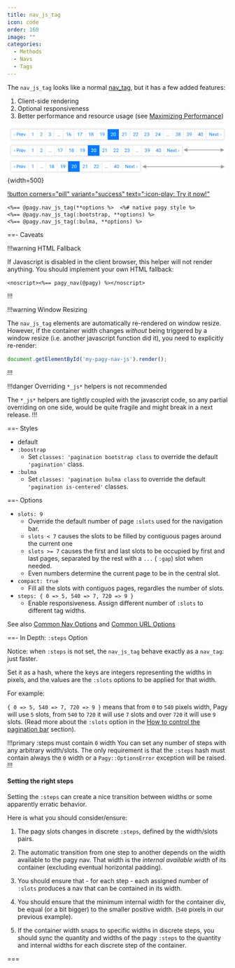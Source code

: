 ```yaml
---
title: nav_js_tag
icon: code
order: 160
image: ""
categories:
  - Methods
  - Navs
  - Tags
---
```


The `nav_js_tag` looks like a normal [nav_tag](nav_tag.md), but it has a few added features:

1. Client-side rendering
2. Optional responsiveness
3. Better performance and resource usage (see [Maximizing Performance](../../guides/how-to#maximize-performance))

![Responsive nav_js_tag (:bootstrap style)](/assets/images/bootstrap_nav_js.png){width=500}

[!button corners="pill" variant="success" text=":icon-play: Try it now!"](../../sandbox/playground.md#3-demo-app)

```erb
<%== @pagy.nav_js_tag(**options %>  <%# native pagy style %>
<%== @pagy.nav_js_tag(:bootstrap, **options) %>
<%== @pagy.nav_js_tag(:bulma, **options) %>
```
  
==- Caveats

!!!warning HTML Fallback

If Javascript is disabled in the client browser, this helper will not render anything. You should implement your own HTML fallback:

```erb
<noscript><%== pagy_nav(@pagy) %></noscript>
```

!!!

!!!warning Window Resizing

The `nav_js_tag` elements are automatically re-rendered on window resize. However, if the container width changes *without*
being triggered by a window resize (i.e. another javascript function did it), you need to explicitly re-render:

```js
document.getElementById('my-pagy-nav-js').render();
```

!!!

!!!danger Overriding `*_js*` helpers is not recommended

The `*_js*` helpers are tightly coupled with the javascript code, so any partial overriding on one side, would be quite fragile
and might break in a next release.
!!!

==- Styles

- default
- `:boostrap`
  - Set `classes: 'pagination bootstrap class` to override the default `'pagination'` class.
- `:bulma`
  - Set `classes: 'pagination bulma class` to override the default `'pagination is-centered'` classes.

==- Options

- `slots: 9`
  - Override the default number of page `:slots` used for the navigation bar.
  - `slots < 7` causes the slots to be filled by contiguous pages around the current one
  - `slots >= 7` causes the first and last slots to be occupied by first and last pages, separated by the rest with a `...` (
    `:gap`) slot when needed.
  - Even numbers determine the current page to be in the central slot.
- `compact: true`
  - Fill all the slots with contiguos pages, regardles the number of slots.
- `steps: { 0 => 5, 540 => 7, 720 => 9 }`
  - Enable responsiveness. Assign different number of `:slots` to different tag widths.

See also [Common Nav Options](../methods#common-nav-options) and [Common URL Options](../methods#common-url-options)

==- In Depth: `:steps` Option

Notice: when `:steps` is not set, the `nav_js_tag` behave exactly as a `nav_tag`: just faster.

Set it as a hash, where the keys are integers representing the widths in pixels, and the values are the `:slots` options to be
applied for that width.

For example:

`{ 0 => 5, 540 => 7, 720 => 9 }` means that from `0` to `540` pixels width, Pagy will use `5` slots, from `540` to `720` it will
use `7` slots and over `720` it will use `9` slots. (Read more about the `:slots`
option in the [How to control the pagination bar](../../guides/how-to#control-the-pagination-bar) section).

!!!primary :steps must contain `0` width You can set any number of steps with any arbitrary width/slots. The only requirement is
that the `:steps` hash must contain always the `0` width or a `Pagy::OptionsError` exception will be raised.
!!!

#### Setting the right steps

Setting the `:steps` can create a nice transition between widths or some apparently erratic behavior.

Here is what you should consider/ensure:

1. The pagy slots changes in discrete `:steps`, defined by the width/slots pairs.

2. The automatic transition from one step to another depends on the width available to the pagy nav. That width is the _internal
   available width_ of its container (excluding eventual horizontal padding).

3. You should ensure that - for each step - each assigned number of `:slots` produces a nav that can be contained in its width.

4. You should ensure that the minimum internal width for the container div, be equal (or a bit bigger) to the smaller positive
   width. (`540` pixels in our previous example).

5. If the container width snaps to specific widths in discrete steps, you should sync the quantity and widths of the pagy `:steps`
   to the quantity and internal widths for each discrete step of the container.

===
